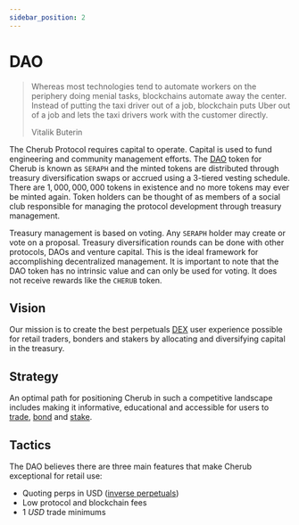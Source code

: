 ```yaml
---
sidebar_position: 2
---
```


# DAO

> Whereas most technologies tend to automate workers on the periphery doing menial tasks, blockchains automate away the center. Instead of putting the taxi driver out of a job, blockchain puts Uber out of a job and lets the taxi drivers work with the customer directly.
>
> Vitalik Buterin

The Cherub Protocol requires capital to operate. Capital is used to fund engineering and community management efforts. The [DAO](/docs/about/terminology#decentralized-autonomous-organization-dao) token for Cherub is known as `SERAPH` and the minted tokens are distributed through treasury diversification swaps or accrued using a 3-tiered vesting schedule. There are $1,000,000,000$ tokens in existence and no more tokens may ever be minted again. Token holders can be thought of as members of a social club responsible for managing the protocol development through treasury management.

Treasury management is based on voting. Any `SERAPH` holder may create or vote on a proposal. Treasury diversification rounds can be done with other protocols, DAOs and venture capital. This is the ideal framework for accomplishing decentralized management. It is important to note that the DAO token has no intrinsic value and can only be used for voting. It does not receive rewards like the `CHERUB` token.

## Vision

Our mission is to create the best perpetuals [DEX](/docs/about/terminology#decentralized-exchange-dex) user experience possible for retail traders, bonders and stakers by allocating and diversifying capital in the treasury.

## Strategy

An optimal path for positioning Cherub in such a competitive landscape includes making it informative, educational and accessible for users to [trade](/docs/about/terminology#trade), [bond](/docs/about/terminology#bond) and [stake](/docs/about/terminology#stake).

## Tactics

The DAO believes there are three main features that make Cherub exceptional for retail use:

* Quoting perps in USD ([inverse perpetuals](/docs/inverse-perpetuals))
* Low protocol and blockchain fees
* $1\ USD$ trade minimums
